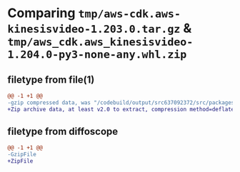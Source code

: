 # Comparing `tmp/aws-cdk.aws-kinesisvideo-1.203.0.tar.gz` & `tmp/aws_cdk.aws_kinesisvideo-1.204.0-py3-none-any.whl.zip`

## filetype from file(1)

```diff
@@ -1 +1 @@
-gzip compressed data, was "/codebuild/output/src637092372/src/packages/@aws-cdk/aws-kinesisvideo/dist/python/aws-cdk.aws-kinesisvideo-1.203.0.tar", last modified: Wed May 31 18:47:56 2023, max compression
+Zip archive data, at least v2.0 to extract, compression method=deflate
```

## filetype from diffoscope

```diff
@@ -1 +1 @@
-GzipFile
+ZipFile
```

